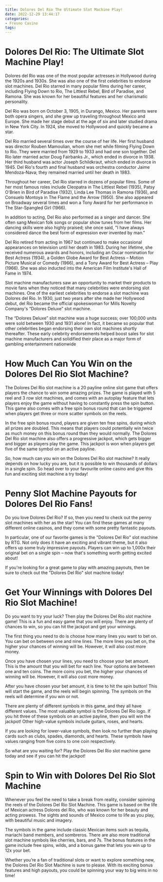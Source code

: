 ```yaml
---
title: Dolores Del Rio The Ultimate Slot Machine Play!
date: 2022-12-29 13:44:17
categories:
- Fresno Casino
tags:
---
```



#  Dolores Del Rio: The Ultimate Slot Machine Play!

Dolores del Rio was one of the most popular actresses in Hollywood during the 1920s and 1930s. She was also one of the first celebrities to endorse slot machines. Del Rio starred in many popular films during her career, including Flying Down to Rio, The Littlest Rebel, Bird of Paradise, and Ramona. She was known for her beautiful features and her charismatic personality.

Del Rio was born on October 3, 1905, in Durango, Mexico. Her parents were both opera singers, and she grew up traveling throughout Mexico and Europe. She made her stage debut at the age of six and later studied drama in New York City. In 1924, she moved to Hollywood and quickly became a star.

Del Rio married several times over the course of her life. Her first husband was director Rouben Mamoulian, whom she met while filming Flying Down to Rio. They were married from 1929 to 1933 and had one son together. Del Rio later married actor Doug Fairbanks Jr., which ended in divorce in 1938. Her third husband was actor Joseph Schildkraut, which ended in divorce in 1945. Del Rio's fourth and final husband was orchestra conductor Jaime Mendoza-Nava; they remained married until her death in 1983.

Throughout her career, Del Rio starred in dozens of popular films. Some of her most famous roles include Cleopatra in The Littlest Rebel (1935), Patsy O'Brien in Bird of Paradise (1932), Linda Lee Thomas in Ramona (1936), and Consuelo Montoya in The Flame and the Arrow (1950). She also appeared on Broadway several times and won a Tony Award for her performance in The Star-Spangled Girl (1966).

In addition to acting, Del Rio also performed as a singer and dancer. She often sang Mexican folk songs or popular show tunes from her films. Her dancing skills were also highly praised; she once said, "I have always considered dance the best form of expression ever invented by man."

Del Rio retired from acting in 1967 but continued to make occasional appearances on television until her death in 1983. During her lifetime, she received numerous awards and honors, including an Oscar nomination for Best Actress (1934), a Golden Globe Award for Best Actress – Motion Picture Musical or Comedy (1966), and a Tony Award for Best Actress – Play (1966). She was also inducted into the American Film Institute's Hall of Fame in 1974.

Slot machine manufacturers saw an opportunity to market their products to movie fans when they noticed that many celebrities were endorsing slot machines. One of the earliest celebrities to endorse a slot machine was Dolores del Rio. In 1930, just two years after she made her Hollywood debut, del Rio became the official spokeswoman for Mills Novelty Company's “Dolores Deluxe” slot machine.

The “Dolores Deluxe” slot machine was a huge success; over 100,000 units were sold between 1930 and 1931 alone! In fact, it became so popular that other celebrities began endorsing their own slot machines shortly thereafter. These early celebrity endorsements helped boost sales for slot machine manufacturers and solidified their place as a major form of gambling entertainment nationwide

#  How Much Can You Win on the Dolores Del Rio Slot Machine?

The Dolores Del Rio slot machine is a 20 payline online slot game that offers players the chance to win some amazing prizes. The game is played with 5 reel and 3 row slot machines, and comes with an autoplay feature that lets players enjoy the game without having to constantly press the spin button. This game also comes with a free spin bonus round that can be triggered when players get three or more scatter symbols on the reels.

In the free spin bonus round, players are given ten free spins, during which all prizes are doubled. This means that players could potentially win twice as much money on this bonus round than they would normally. The Dolores Del Rio slot machine also offers a progressive jackpot, which gets bigger and bigger as players play the game. This jackpot is won when players get five of the same symbol on an active payline.

So, how much can you win on the Dolores Del Rio slot machine? It really depends on how lucky you are, but it is possible to win thousands of dollars in a single spin. So head over to your favourite online casino and give this fun and exciting slot machine a try today!

#  Penny Slot Machine Payouts for Dolores Del Rio Fans!

Do you love Dolores Del Rio? If so, then you need to check out the penny slot machines with her as the star! You can find these games at many different online casinos, and they come with some pretty fantastic payouts.

In particular, one of our favorite games is the "Dolores Del Rio" slot machine by RTG. Not only does it have an exciting and vibrant theme, but it also offers up some truly impressive payouts. Players can win up to 1,000x their original bet on a single spin – now that's something worth getting excited about!

If you're looking for a great game to play with amazing payouts, then be sure to check out the "Dolores Del Rio" slot machine today!

#  Get Your Winnings with Dolores Del Rio Slot Machine!

Do you want to try your luck? Then play the Dolores Del Rio slot machine game! This is a fun and easy game that you will enjoy. There are plenty of chances to win, so you can hit the jackpot and get your winnings.

The first thing you need to do is choose how many lines you want to bet on. You can bet on between one and nine lines. The more lines you bet on, the higher your chances of winning will be. However, it will also cost more money.

Once you have chosen your lines, you need to choose your bet amount. This is the amount that you will bet for each line. Your options are between one and ten coins. The more coins you bet, the higher your chances of winning will be. However, it will also cost more money.

After you have chosen your bet amount, it is time to hit the spin button! This will start the game, and the reels will begin spinning. The symbols on the reels will determine if you win or not.

There are plenty of different symbols in this game, and they all have different values. The most valuable symbol is the Dolores Del Rio logo. If you hit three of these symbols on an active payline, then you will win the jackpot! Other high-value symbols include guitars, roses, and hearts.

If you are looking for lower-value symbols, then look no further than playing cards such as clubs, spades, diamonds, and hearts. These symbols have values ranging from five coins to one coin respectively.

So what are you waiting for? Play the Dolores Del Rio slot machine game today and see if you can hit the jackpot!

#  Spin to Win with Dolores Del Rio Slot Machine

Whenever you feel the need to take a break from reality, consider spinning the reels of the Dolores Del Rio Slot Machine. This game is based on the life of Mexican actress Dolores del Rio, who was known for her beauty and acting prowess. The sights and sounds of Mexico come to life as you play, with beautiful music and imagery.

The symbols in the game include classic Mexican items such as tequila, mariachi band members, and sombreros. There are also more traditional slot machine symbols like cherries, bars, and 7s. The bonus features in the game include free spins, wilds, and a bonus game that lets you win up to 12x your bet.

Whether you’re a fan of traditional slots or want to explore something new, the Dolores Del Rio Slot Machine is sure to please. With its exciting bonus features and high payouts, you could be spinning your way to big wins in no time!